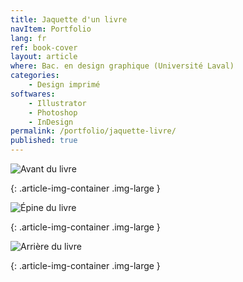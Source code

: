 ```yaml
---
title: Jaquette d'un livre
navItem: Portfolio
lang: fr
ref: book-cover
layout: article
where: Bac. en design graphique (Université Laval)
categories:
    - Design imprimé
softwares:
    - Illustrator
    - Photoshop
    - InDesign
permalink: /portfolio/jaquette-livre/
published: true
---
```


![Avant du livre](/assets/images/work/book-cover/article/front.jpg)
<!-- <span class="article-img-description">Avant du livre</span> -->
{: .article-img-container .img-large }

![Épine du livre](/assets/images/work/book-cover/article/spine.jpg)
<!-- <span class="article-img-description">Épine du livre</span> -->
{: .article-img-container .img-large }

![Arrière du livre](/assets/images/work/book-cover/article/back.jpg)
<!-- <span class="article-img-description">Arrière du livre</span> -->
{: .article-img-container .img-large }

<!-- <section markdown="1">

Dans ce **projet**, j'ai réalisé la composition d’une affiche à partir d'un festival de musique. Les buts étaient de transposer expressivement le style musical et l’ambiance du festival puis d’organiser et de hiérarchiser de façon claire et précise les renseignements qui lui sont associés.

L’affiche devait avoir un format de 22 X 34 pouces pour une impression en 4 couleurs maximum. Bien que j'ai intégré d’autres formes d’éléments graphiques (formes, images, filets, textures, motifs, etc.), c’est d’abord par le travail de la forme typographique et de ses différentes variables (corps, graisse, chasse, aplomb, interlettrage, interlignage, etc.) que s'est construit le système graphique de l'affiche. Afin d'organiser les différents niveaux d’information, j'ai dû faire appel à différents systèmes d’organisation typographique (axial, bilatéral, radial, circulaire, directionnel, modulaire et aléatoire).

</section> -->